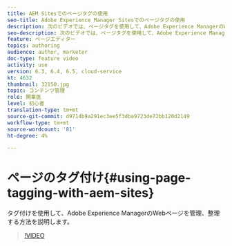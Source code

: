 ```yaml
---
title: AEM Sitesでのページタグの使用
seo-title: Adobe Experience Manager Sitesでのページタグの使用
description: 次のビデオでは、ページタグを使用して、Adobe Experience ManagerのWebサイト内のコンテンツを迅速かつ容易に分類する方法に焦点を当てています。
seo-description: 次のビデオでは、ページタグを使用して、Adobe Experience ManagerのWebサイト内のコンテンツを迅速かつ容易に分類する方法に焦点を当てています。
feature: ページエディター
topics: authoring
audience: author, marketer
doc-type: feature video
activity: use
version: 6.3, 6.4, 6.5, cloud-service
kt: 4632
thumbnail: 32150.jpg
topic: コンテンツ管理
role: 開業医
level: 初心者
translation-type: tm+mt
source-git-commit: d9714b9a291ec3ee5f3dba9723de72bb120d2149
workflow-type: tm+mt
source-wordcount: '81'
ht-degree: 4%

---
```



# ページのタグ付け{#using-page-tagging-with-aem-sites}

タグ付けを使用して、Adobe Experience ManagerのWebページを管理、整理する方法を説明します。

>[!VIDEO](https://video.tv.adobe.com/v/32150?quality=12&learn=on)
